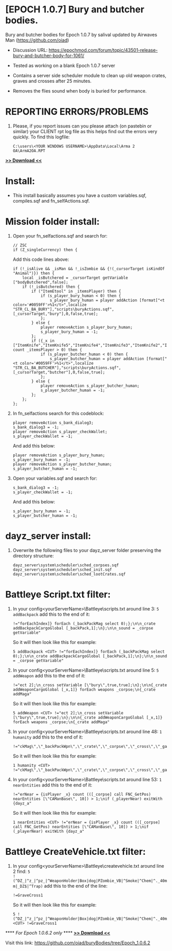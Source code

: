 # [EPOCH 1.0.7] Bury and butcher bodies.
Bury and butcher bodies for Epoch 1.0.7 by salival updated by Airwaves Man (https://github.com/oiad)

* Discussion URL: https://epochmod.com/forum/topic/43501-release-bury-and-butcher-body-for-1061/

* Tested as working on a blank Epoch 1.0.7 server
* Contains a server side scheduler module to clean up old weapon crates, graves and crosses after 25 minutes.
* Removes the flies sound when body is buried for performance.

# REPORTING ERRORS/PROBLEMS

1. Please, if you report issues can you please attach (on pastebin or similar) your CLIENT rpt log file as this helps find out the errors very quickly. To find this logfile:

	```sqf
	C:\users\<YOUR WINDOWS USERNAME>\AppData\Local\Arma 2 OA\ArmA2OA.RPT
	```

**[>> Download <<](https://github.com/oiad/buryBodies/archive/master.zip)**

# Install:

* This install basically assumes you have a custom variables.sqf, compiles.sqf and fn_selfActions.sqf.

# Mission folder install:

1. 	Open your fn_selfactions.sqf and search for:

	```sqf
	// ZSC
	if (Z_singleCurrency) then {
	```

	Add this code lines above:
	
	```sqf	
	if (!_isAlive && _isMan && !_isZombie && {!(_cursorTarget isKindOf "Animal")}) then {
		local _isButchered = _cursorTarget getVariable ["bodyButchered",false];
		if (!_isButchered) then {
			if ("ItemEtool" in _itemsPlayer) then {
				if (s_player_bury_human < 0) then {
					s_player_bury_human = player addAction [format["<t color='#0059FF'>%1</t>",localize "STR_CL_BA_BURY"],"scripts\buryActions.sqf",[_cursorTarget,"bury"],0,false,true];
				};
			} else {
				player removeAction s_player_bury_human;
				s_player_bury_human = -1;
			};
			if ({_x in ["ItemKnife","ItemKnife5","ItemKnife4","ItemKnife3","ItemKnife2","ItemKnife1"]} count _itemsPlayer > 0) then {
				if (s_player_butcher_human < 0) then {
					s_player_butcher_human = player addAction [format["<t color='#0059FF'>%1</t>",localize "STR_CL_BA_BUTCHER"],"scripts\buryActions.sqf",[_cursorTarget,"butcher"],0,false,true];
				};
			} else {
				player removeAction s_player_butcher_human;
				s_player_butcher_human = -1;
			};
		};
	};
	```	
2. In fn_selfactions search for this codeblock:

	```sqf
	player removeAction s_bank_dialog3;
	s_bank_dialog3 = -1;
	player removeAction s_player_checkWallet;
	s_player_checkWallet = -1;	
	```	
	And add this below:
	
	```sqf
	player removeAction s_player_bury_human;
	s_player_bury_human = -1;
	player removeAction s_player_butcher_human;
	s_player_butcher_human = -1;	
	```
3. Open your variables.sqf and search for:

	```sqf
	s_bank_dialog3 = -1;
	s_player_checkWallet = -1;	
	```
	And add this below:
	
	```sqf
	s_player_bury_human = -1;
	s_player_butcher_human = -1;	
	```	
	
# dayz_server install:

1. Overwrite the following files to your dayz_server folder preserving the directory structure:
	```sqf
	dayz_server\system\scheduler\sched_corpses.sqf
	dayz_server\system\scheduler\sched_init.sqf
	dayz_server\system\scheduler\sched_lootCrates.sqf
	```
# Battleye Script.txt filter:

1. In your config\<yourServerName>\Battleye\scripts.txt around line 3: <code>5 addBackpack</code> add this to the end of it:

	```sqf
	!="forEachIndex]} forEach (_backPackMag select 0);};\n\n_crate addBackpackCargoGlobal [_backPack,1];\n};\n\n_sound = _corpse getVariable"
	```

	So it will then look like this for example:

	```sqf
	5 addBackpack <CUT> !="forEachIndex]} forEach (_backPackMag select 0);};\n\n_crate addBackpackCargoGlobal [_backPack,1];\n};\n\n_sound = _corpse getVariable"
	```
	
2. In your config\<yourServerName>\Battleye\scripts.txt around line 5: <code>5 addWeapon</code> add this to the end of it:

	```sqf
	!="ect 2];\n_cross setVariable [\"bury\",true,true];\n};\n\n{_crate addWeaponCargoGlobal [_x,1]} forEach weapons _corpse;\n{_crate addMaga"
	```

	So it will then look like this for example:

	```sqf
	5 addWeapon <CUT> !="ect 2];\n_cross setVariable [\"bury\",true,true];\n};\n\n{_crate addWeaponCargoGlobal [_x,1]} forEach weapons _corpse;\n{_crate addMaga"
	```	
	
3. In your config\<yourServerName>\Battleye\scripts.txt around line 48: <code>1 humanity</code> add this to the end of it:

	```sqf
	!="ckMag\",\"_backPackWpn\",\"_crate\",\"_corpse\",\"_cross\",\"_gain\",\"_humanityAmount\",\"_isBury\",\"_grave\",\"_name\",\"_playerNear\",\"_backPack\""
	```

	So it will then look like this for example:

	```sqf
	1 humanity <CUT> !="ckMag\",\"_backPackWpn\",\"_crate\",\"_corpse\",\"_cross\",\"_gain\",\"_humanityAmount\",\"_isBury\",\"_grave\",\"_name\",\"_playerNear\",\"_backPack\""
	```	
	
4. In your config\<yourServerName>\Battleye\scripts.txt around line 53: <code>1 nearEntities</code> add this to the end of it:

	```sqf
	!="erNear = {isPlayer _x} count (([_corpse] call FNC_GetPos) nearEntities [\"CAManBase\", 10]) > 1;\nif (_playerNear) exitWith {dayz_a"
	```

	So it will then look like this for example:

	```sqf
	1 nearEntities <CUT> !="erNear = {isPlayer _x} count (([_corpse] call FNC_GetPos) nearEntities [\"CAManBase\", 10]) > 1;\nif (_playerNear) exitWith {dayz_a"
	```	
	
# Battleye CreateVehicle.txt filter:

1. In your config\<yourServerName>\Battleye\createvehicle.txt around line 2 find: <code>5 !(^DZ_|^z_|^pz_|^WeaponHolder|Box|dog|PZombie_VB|^Smoke|^Chem|^._40mm|_DZ$|^Trap)</code> add this to the end of the line:

	```sqf
	!=GraveCross1
	```

	So it will then look like this for example:

	```sqf
	5 !(^DZ_|^z_|^pz_|^WeaponHolder|Box|dog|PZombie_VB|^Smoke|^Chem|^._40mm|_DZ$|^Trap) <CUT> !=GraveCross1	
	```
	
**** *For Epoch 1.0.6.2 only* ****
**[>> Download <<](https://github.com/oiad/buryBodies/archive/refs/tags/Epoch_1.0.6.2.zip)**

Visit this link: https://github.com/oiad/buryBodies/tree/Epoch_1.0.6.2	